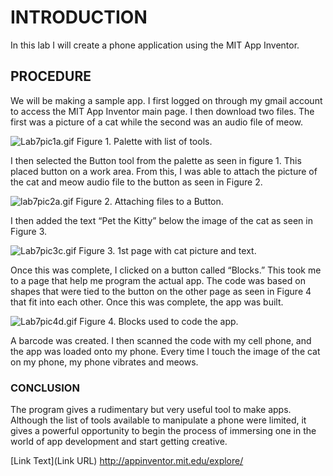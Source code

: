 # INTRODUCTION #
In this lab I will create a phone application using the MIT App Inventor. 

## PROCEDURE ##
We will be making a sample app.  I first logged on through my gmail account to access the MIT App Inventor main page.  I then download two files.  The first was a picture of a cat while the second was an audio file of meow.  

![Lab7pic1a.gif](https://bitbucket.org/repo/BgdaKR7/images/3736471754-Lab7pic1a.gif)
Figure 1. Palette with list of tools.

I then selected the Button tool from the palette as seen in figure 1.  This placed button on a work area.  From this, I was able to attach the picture of the cat and meow audio file to the button as seen in Figure 2.

![lab7pic2a.gif](https://bitbucket.org/repo/BgdaKR7/images/1045743347-lab7pic2a.gif)
Figure 2. Attaching files to a Button.

I then added the text “Pet the Kitty” below the image of the cat as seen in Figure 3.

![Lab7pic3c.gif](https://bitbucket.org/repo/BgdaKR7/images/3987757435-Lab7pic3c.gif)
Figure 3. 1st page with cat picture and text.

Once this was complete, I clicked on a button called “Blocks.”  This took me to a page that help me program the actual app.  The code was based on shapes that were tied to the button on the other page as seen in Figure 4 that fit into each other.  Once this was complete, the app was built. 

![Lab7pic4d.gif](https://bitbucket.org/repo/BgdaKR7/images/4243013460-Lab7pic4d.gif)
Figure 4. Blocks used to code the app.

A barcode was created.  I then scanned the code with my cell phone, and the app was loaded onto my phone.  Every time I touch the image of the cat on my phone, my phone vibrates and meows.

### CONCLUSION ###
The program gives a rudimentary but very useful tool to make apps.  Although the list of tools available to manipulate a phone were limited, it gives a powerful opportunity to begin the process of immersing one in the world of app development and start getting creative.

[Link Text](Link URL) http://appinventor.mit.edu/explore/